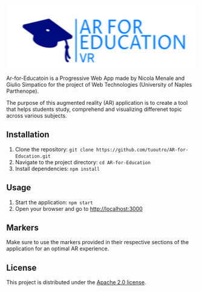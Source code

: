 ![Alt text](assets/images/logo-color-3-2.png "Logo Ar-for-Education")

Ar-for-Educatoin is a Progressive Web App made by Nicola Menale and Giulio Simpatico for the project of Web Technologies (University of Naples Parthenope).

The purpose of this augmented reality (AR) application is to create a tool that helps students study, comprehend and visualizing differenet topic across various subjects.

## Installation
1. Clone the repository: `git clone https://github.com/tuoutro/AR-for-Education.git`
2. Navigate to the project directory: `cd AR-for-Education`
3. Install dependencies: `npm install`

## Usage
1. Start the application: `npm start`
2. Open your browser and go to [http://localhost:3000](http://localhost:3000)

## Markers
Make sure to use the markers provided in their respective sections of the application for an optimal AR experience.

## License
This project is distributed under the [Apache 2.0 license](LICENSE.md).
